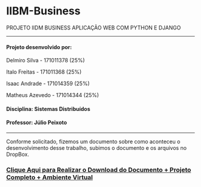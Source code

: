 # IIBM-Business
PROJETO IIDM BUSINESS APLICAÇÃO WEB COM PYTHON E DJANGO

----------------------------------------
#### Projeto desenvolvido por: 
Delmiro Silva - 171011378 (25%)

Italo Freitas - 171011368 (25%)

Isaac Andrade - 171014359 (25%)

Matheus Azevedo - 171014344 (25%)

#### Disciplina: Sistemas Distribuídos
#### Professor: Júlio Peixoto
----------------------------------------
Conforme solicitado, fizemos um documento sobre como aconteceu o desenvolvimento desse trabalho, subimos o documento e os arquivos no DropBox. 

### [Clique Aqui para Realizar o Download do Documento + Projeto Completo + Ambiente Virtual](https://www.dropbox.com/s/z856i6a4jd4mzgs/Projeto%20IIBM%20-%20Python%20e%20Django.zip?dl=0)

